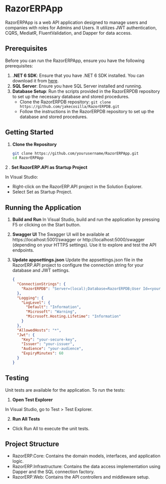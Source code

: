# RazorERPApp

RazorERPApp is a web API application designed to manage users and companies with roles for Admins and Users. It utilizes JWT authentication, CQRS, MediatR, FluentValidation, and Dapper for data access.

## Prerequisites

Before you can run the RazorERPApp, ensure you have the following prerequisites:

1. **.NET 6 SDK**: Ensure that you have .NET 6 SDK installed. You can download it from [here](https://dotnet.microsoft.com/download/dotnet/6.0).
2. **SQL Server**: Ensure you have SQL Server installed and running.
3. **Database Setup**: Run the scripts provided in the RazorERPDB repository to set up the necessary database and stored procedures.
   - Clone the RazorERPDB repository: `git clone https://github.com/jakecosilla/RazorERPDB.git`
   - Follow the instructions in the RazorERPDB repository to set up the database and stored procedures.

## Getting Started

1. **Clone the Repository**

   ```bash
   git clone https://github.com/yourusername/RazorERPApp.git
   cd RazorERPApp

2 . **Set RazorERP.API as Startup Project**
  
  In Visual Studio:
- Right-click on the RazorERP.API project in the Solution Explorer.
- Select Set as Startup Project.

## Running the Application

1. **Build and Run**
  In Visual Studio, build and run the application by pressing F5 or clicking on the Start button.
2. **Swagger UI**
  The Swagger UI will be available at https://localhost:5001/swagger or http://localhost:5000/swagger (depending on your HTTPS settings). Use it to explore and test the API endpoints.
3. **Update appsettings.json**
  Update the appsettings.json file in the RazorERP.API project to configure the connection string for your database and JWT settings.

    ```json
    {
      "ConnectionStrings": {
        "RazorERPDB": "Server=(local);Database=RazorERPDB;User Id=<your_db_userid>;Password=<your_db_password>;TrustServerCertificate=True;"
      },
      "Logging": {
        "LogLevel": {
          "Default": "Information",
          "Microsoft": "Warning",
          "Microsoft.Hosting.Lifetime": "Information"
        }
      },
      "AllowedHosts": "*",
      "Jwt": {
        "Key": "your-secure-key",
        "Issuer": "your-issuer",
        "Audience": "your-audience",
        "ExpiryMinutes": 60
      }
    }
    ```

## Testing
  Unit tests are available for the application. To run the tests:

1. **Open Test Explorer**

  In Visual Studio, go to Test > Test Explorer.

2. **Run All Tests**

  - Click Run All to execute the unit tests.

## Project Structure
- RazorERP.Core: Contains the domain models, interfaces, and application logic.
- RazorERP.Infrastructure: Contains the data access implementation using Dapper and the SQL connection factory.
- RazorERP.Web: Contains the API controllers and middleware setup.
